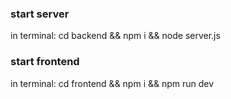 ### start server

in terminal:
cd backend && npm i && node server.js

### start frontend

in terminal:
cd frontend && npm i && npm run dev
